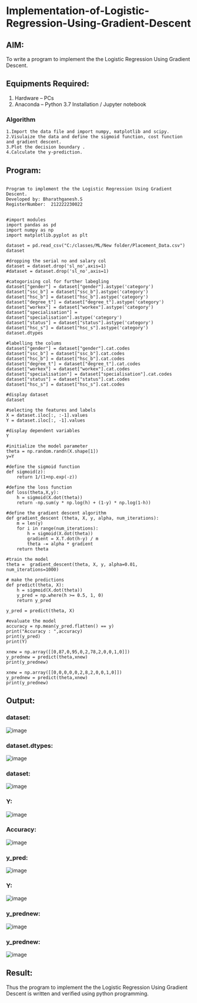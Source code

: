 # Implementation-of-Logistic-Regression-Using-Gradient-Descent

## AIM:
To write a program to implement the the Logistic Regression Using Gradient Descent.

## Equipments Required:
1. Hardware – PCs
2. Anaconda – Python 3.7 Installation / Jupyter notebook

### Algorithm
```
1.Import the data file and import numpy, matplotlib and scipy.
2.Visulaize the data and define the sigmoid function, cost function and gradient descent.
3.Plot the decision boundary .
4.Calculate the y-prediction.
```
## Program:
```

Program to implement the the Logistic Regression Using Gradient Descent.
Developed by: Bharathganesh.S
RegisterNumber:  212222230022

```
```

#import modules
import pandas as pd
import numpy as np
import matplotlib.pyplot as plt

dataset = pd.read_csv("C:/classes/ML/New folder/Placement_Data.csv")
dataset

#dropping the serial no and salary col
dataset = dataset.drop('sl_no',axis=1)
#dataset = dataset.drop('sl_no',axis=1)

#catogorising col for further labegling
dataset["gender"] = dataset["gender"].astype('category')
dataset["ssc_b"] = dataset["ssc_b"].astype('category')
dataset["hsc_b"] = dataset["hsc_b"].astype('category')
dataset["degree_t"] = dataset["degree_t"].astype('category')
dataset["workex"] = dataset["workex"].astype('category')
dataset["specialisation"] = dataset["specialisation"].astype('category')
dataset["status"] = dataset["status"].astype('category')
dataset["hsc_s"] = dataset["hsc_s"].astype('category')
dataset.dtypes

#labelling the colums
dataset["gender"] = dataset["gender"].cat.codes
dataset["ssc_b"] = dataset["ssc_b"].cat.codes
dataset["hsc_b"] = dataset["hsc_b"].cat.codes
dataset["degree_t"] = dataset["degree_t"].cat.codes
dataset["workex"] = dataset["workex"].cat.codes
dataset["specialisation"] = dataset["specialisation"].cat.codes
dataset["status"] = dataset["status"].cat.codes
dataset["hsc_s"] = dataset["hsc_s"].cat.codes

#display dataset
dataset

#selecting the features and labels
X = dataset.iloc[:, :-1].values
Y = dataset.iloc[:, -1].values

#display dependent variables
Y

#initialize the model parameter
theta = np.random.randn(X.shape[1])
y=Y

#define the sigmoid function 
def sigmoid(z):
    return 1/(1+np.exp(-z))

#define the loss function 
def loss(theta,X,y):
    h = sigmoid(X.dot(theta))
    return -np.sum(y * np.log(h) + (1-y) * np.log(1-h))

#define the gradient descent algorithm
def gradient_descent (theta, X, y, alpha, num_iterations):
    m = len(y)
    for i in range(num_iterations):
        h = sigmoid(X.dot(theta))
        gradient = X.T.dot(h-y) / m
        theta -= alpha * gradient
    return theta

#train the model
theta =  gradient_descent(theta, X, y, alpha=0.01, num_iterations=1000)

# make the predictions
def predict(theta, X): 
    h = sigmoid(X.dot(theta))
    y_pred = np.where(h >= 0.5, 1, 0)
    return y_pred

y_pred = predict(theta, X)

#evaluate the model
accuracy = np.mean(y_pred.flatten() == y)
print("Accuracy : ",accuracy)
print(y_pred)
print(Y)

xnew = np.array([[0,87,0,95,0,2,78,2,0,0,1,0]])
y_prednew = predict(theta,xnew)
print(y_prednew)

xnew = np.array([[0,0,0,0,0,2,8,2,0,0,1,0]])
y_prednew = predict(theta,xnew)
print(y_prednew)

```

## Output:
### dataset:
![image](https://github.com/bharathganeshsivasankaran/-Implementation-of-Logistic-Regression-Using-Gradient-Descent/assets/119478098/24b4d12a-fff6-4739-9515-b3b32674e342)
### dataset.dtypes:
![image](https://github.com/bharathganeshsivasankaran/-Implementation-of-Logistic-Regression-Using-Gradient-Descent/assets/119478098/bd420e17-3557-4fc7-94b8-47c405ba868d)
### dataset:
![image](https://github.com/bharathganeshsivasankaran/-Implementation-of-Logistic-Regression-Using-Gradient-Descent/assets/119478098/71b6c22d-7114-4fa2-943e-d6e6c22877a4)
### Y:
![image](https://github.com/bharathganeshsivasankaran/-Implementation-of-Logistic-Regression-Using-Gradient-Descent/assets/119478098/6005f905-a14f-4d4f-a54e-76efd734a784)
### Accuracy:
![image](https://github.com/bharathganeshsivasankaran/-Implementation-of-Logistic-Regression-Using-Gradient-Descent/assets/119478098/09ce8877-6c0b-4b2f-9cce-498497e18475)
### y_pred:
![image](https://github.com/bharathganeshsivasankaran/-Implementation-of-Logistic-Regression-Using-Gradient-Descent/assets/119478098/b2e2dffb-00c0-42c8-9115-97903283e3c2)
### Y:
![image](https://github.com/bharathganeshsivasankaran/-Implementation-of-Logistic-Regression-Using-Gradient-Descent/assets/119478098/e9fb1fbf-3df5-4524-af15-b7be228f4eaa)
### y_prednew:
![image](https://github.com/bharathganeshsivasankaran/-Implementation-of-Logistic-Regression-Using-Gradient-Descent/assets/119478098/3b130eb0-c97f-4afe-b697-64d9202222c1)
### y_prednew:
![image](https://github.com/bharathganeshsivasankaran/-Implementation-of-Logistic-Regression-Using-Gradient-Descent/assets/119478098/c391a569-a460-4cb8-97d2-d730ade88e5f)


## Result:
Thus the program to implement the the Logistic Regression Using Gradient Descent is written and verified using python programming.

